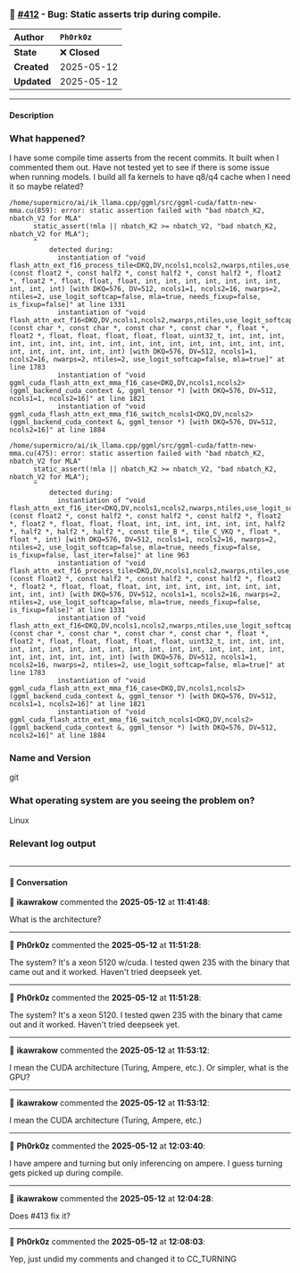 ### 🐛 [#412](https://github.com/ikawrakow/ik_llama.cpp/issues/412) - Bug: Static asserts trip during compile.

| **Author** | `Ph0rk0z` |
| :--- | :--- |
| **State** | ❌ **Closed** |
| **Created** | 2025-05-12 |
| **Updated** | 2025-05-12 |

---

#### Description

### What happened?

I have some compile time asserts from the recent commits. It built when I commented them out. Have not tested yet to see if there is some issue when running models. I build all fa kernels to have q8/q4 cache when I need it so maybe related?


```
/home/supermicro/ai/ik_llama.cpp/ggml/src/ggml-cuda/fattn-new-mma.cu(859): error: static assertion failed with "bad nbatch_K2, nbatch_V2 for MLA"
      static_assert(!mla || nbatch_K2 >= nbatch_V2, "bad nbatch_K2, nbatch_V2 for MLA");
      ^
          detected during:
            instantiation of "void flash_attn_ext_f16_process_tile<DKQ,DV,ncols1,ncols2,nwarps,ntiles,use_logit_softcap,mla,needs_fixup,is_fixup>(const float2 *, const half2 *, const half2 *, const half2 *, float2 *, float2 *, float, float, float, int, int, int, int, int, int, int, int, int, int) [with DKQ=576, DV=512, ncols1=1, ncols2=16, nwarps=2, ntiles=2, use_logit_softcap=false, mla=true, needs_fixup=false, is_fixup=false]" at line 1331
            instantiation of "void flash_attn_ext_f16<DKQ,DV,ncols1,ncols2,nwarps,ntiles,use_logit_softcap,mla>(const char *, const char *, const char *, const char *, float *, float2 *, float, float, float, float, float, uint32_t, int, int, int, int, int, int, int, int, int, int, int, int, int, int, int, int, int, int, int, int, int, int, int) [with DKQ=576, DV=512, ncols1=1, ncols2=16, nwarps=2, ntiles=2, use_logit_softcap=false, mla=true]" at line 1783
            instantiation of "void ggml_cuda_flash_attn_ext_mma_f16_case<DKQ,DV,ncols1,ncols2>(ggml_backend_cuda_context &, ggml_tensor *) [with DKQ=576, DV=512, ncols1=1, ncols2=16]" at line 1821
            instantiation of "void ggml_cuda_flash_attn_ext_mma_f16_switch_ncols1<DKQ,DV,ncols2>(ggml_backend_cuda_context &, ggml_tensor *) [with DKQ=576, DV=512, ncols2=16]" at line 1884

/home/supermicro/ai/ik_llama.cpp/ggml/src/ggml-cuda/fattn-new-mma.cu(475): error: static assertion failed with "bad nbatch_K2, nbatch_V2 for MLA"
      static_assert(!mla || nbatch_K2 >= nbatch_V2, "bad nbatch_K2, nbatch_V2 for MLA");
      ^
          detected during:
            instantiation of "void flash_attn_ext_f16_iter<DKQ,DV,ncols1,ncols2,nwarps,ntiles,use_logit_softcap,mla,needs_fixup,is_fixup,last_iter>(const float2 *, const half2 *, const half2 *, const half2 *, float2 *, float2 *, float, float, float, int, int, int, int, int, int, half2 *, half2 *, half2 *, half2 *, const tile_B *, tile_C_VKQ *, float *, float *, int) [with DKQ=576, DV=512, ncols1=1, ncols2=16, nwarps=2, ntiles=2, use_logit_softcap=false, mla=true, needs_fixup=false, is_fixup=false, last_iter=false]" at line 963
            instantiation of "void flash_attn_ext_f16_process_tile<DKQ,DV,ncols1,ncols2,nwarps,ntiles,use_logit_softcap,mla,needs_fixup,is_fixup>(const float2 *, const half2 *, const half2 *, const half2 *, float2 *, float2 *, float, float, float, int, int, int, int, int, int, int, int, int, int) [with DKQ=576, DV=512, ncols1=1, ncols2=16, nwarps=2, ntiles=2, use_logit_softcap=false, mla=true, needs_fixup=false, is_fixup=false]" at line 1331
            instantiation of "void flash_attn_ext_f16<DKQ,DV,ncols1,ncols2,nwarps,ntiles,use_logit_softcap,mla>(const char *, const char *, const char *, const char *, float *, float2 *, float, float, float, float, float, uint32_t, int, int, int, int, int, int, int, int, int, int, int, int, int, int, int, int, int, int, int, int, int, int, int) [with DKQ=576, DV=512, ncols1=1, ncols2=16, nwarps=2, ntiles=2, use_logit_softcap=false, mla=true]" at line 1783
            instantiation of "void ggml_cuda_flash_attn_ext_mma_f16_case<DKQ,DV,ncols1,ncols2>(ggml_backend_cuda_context &, ggml_tensor *) [with DKQ=576, DV=512, ncols1=1, ncols2=16]" at line 1821
            instantiation of "void ggml_cuda_flash_attn_ext_mma_f16_switch_ncols1<DKQ,DV,ncols2>(ggml_backend_cuda_context &, ggml_tensor *) [with DKQ=576, DV=512, ncols2=16]" at line 1884
```

### Name and Version

git

### What operating system are you seeing the problem on?

Linux

### Relevant log output

```shell

```

---

#### 💬 Conversation

👤 **ikawrakow** commented the **2025-05-12** at **11:41:48**:<br>

What is the architecture?

---

👤 **Ph0rk0z** commented the **2025-05-12** at **11:51:28**:<br>

The system? It's a xeon 5120 w/cuda. I tested qwen 235 with the binary that came out and it worked. Haven't tried deepseek yet.

---

👤 **Ph0rk0z** commented the **2025-05-12** at **11:51:28**:<br>

The system? It's a xeon 5120. I tested qwen 235 with the binary that came out and it worked. Haven't tried deepseek yet.

---

👤 **ikawrakow** commented the **2025-05-12** at **11:53:12**:<br>

I mean the CUDA architecture (Turing, Ampere, etc.). Or simpler, what is the GPU?

---

👤 **ikawrakow** commented the **2025-05-12** at **11:53:12**:<br>

I mean the CUDA architecture (Turing, Ampere, etc.)

---

👤 **Ph0rk0z** commented the **2025-05-12** at **12:03:40**:<br>

I have ampere and turning but only inferencing on ampere. I guess turning gets picked up during compile.

---

👤 **ikawrakow** commented the **2025-05-12** at **12:04:28**:<br>

Does #413 fix it?

---

👤 **Ph0rk0z** commented the **2025-05-12** at **12:08:03**:<br>

Yep, just undid my comments and changed it to CC_TURNING